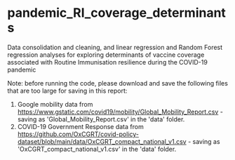 # pandemic_RI_coverage_determinants
Data consolidation and cleaning, and linear regression and Random Forest regression analyses for exploring determinants of vaccine coverage associated with Routine Immunisation resilience during the COVID-19 pandemic

Note: before running the code, please download and save the following files that are too large for saving in this report:
1. Google mobility data from https://www.gstatic.com/covid19/mobility/Global_Mobility_Report.csv - saving as 'Global_Mobility_Report.csv' in the 'data' folder.
2. COVID-19 Government Response data from https://github.com/OxCGRT/covid-policy-dataset/blob/main/data/OxCGRT_compact_national_v1.csv - saving as 'OxCGRT_compact_national_v1.csv' in the 'data' folder.
